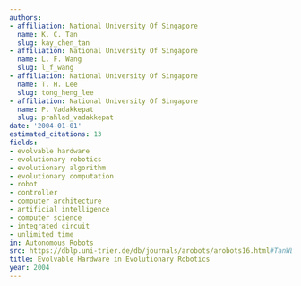 ```yaml
---
authors:
- affiliation: National University Of Singapore
  name: K. C. Tan
  slug: kay_chen_tan
- affiliation: National University Of Singapore
  name: L. F. Wang
  slug: l_f_wang
- affiliation: National University Of Singapore
  name: T. H. Lee
  slug: tong_heng_lee
- affiliation: National University Of Singapore
  name: P. Vadakkepat
  slug: prahlad_vadakkepat
date: '2004-01-01'
estimated_citations: 13
fields:
- evolvable hardware
- evolutionary robotics
- evolutionary algorithm
- evolutionary computation
- robot
- controller
- computer architecture
- artificial intelligence
- computer science
- integrated circuit
- unlimited time
in: Autonomous Robots
src: https://dblp.uni-trier.de/db/journals/arobots/arobots16.html#TanWLV04
title: Evolvable Hardware in Evolutionary Robotics
year: 2004
---
```

